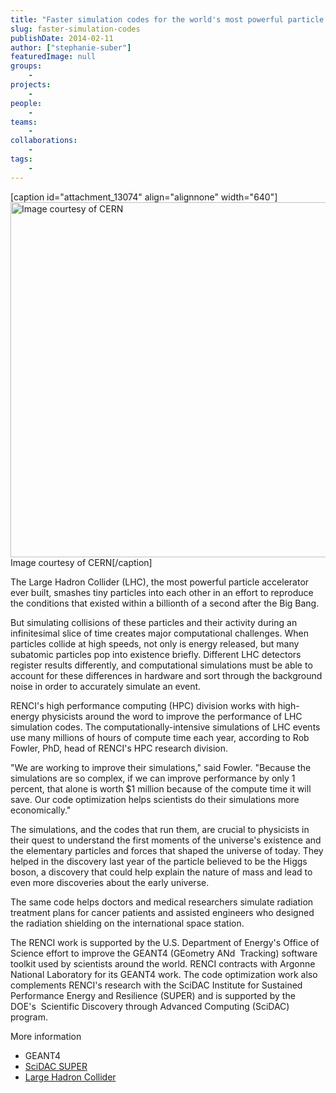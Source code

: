 ```yaml
---
title: "Faster simulation codes for the world's most powerful particle accelerator"
slug: faster-simulation-codes
publishDate: 2014-02-11
author: ["stephanie-suber"]
featuredImage: null
groups:
    - 
projects:
    - 
people:
    - 
teams: 
    - 
collaborations:
    - 
tags:
    - 
---
```

[caption id="attachment_13074" align="alignnone" width="640"]<img class="size-large wp-image-13074" alt="Image courtesy of CERN" src="https://www.renci.org/wp-content/uploads/2014/02/0503019-A4-at-144-dpi-1024x910.jpg" width="640" height="568" /> Image courtesy of CERN[/caption]

The Large Hadron Collider (LHC), the most powerful particle accelerator ever built, smashes tiny particles into each other in an effort to reproduce the conditions that existed within a billionth of a second after the Big Bang.

But simulating collisions of these particles and their activity during an infinitesimal slice of time creates major computational challenges. When particles collide at high speeds, not only is energy released, but many subatomic particles pop into existence briefly. Different LHC detectors register results differently, and computational simulations must be able to account for these differences in hardware and sort through the background noise in order to accurately simulate an event.

RENCI's high performance computing (HPC) division works with high-energy physicists around the word to improve the performance of LHC simulation codes. The computationally-intensive simulations of LHC events use many millions of hours of compute time each year, according to Rob Fowler, PhD, head of RENCI's HPC research division.

"We are working to improve their simulations," said Fowler. "Because the simulations are so complex, if we can improve performance by only 1 percent, that alone is worth $1 million because of the compute time it will save. Our code optimization helps scientists do their simulations more economically."

The simulations, and the codes that run them, are crucial to physicists in their quest to understand the first moments of the universe's existence and the elementary particles and forces that shaped the universe of today. They helped in the discovery last year of the particle believed to be the Higgs boson, a discovery that could help explain the nature of mass and lead to even more discoveries about the early universe.

The same code helps doctors and medical researchers simulate radiation treatment plans for cancer patients and assisted engineers who designed the radiation shielding on the international space station.

The RENCI work is supported by the U.S. Department of Energy's Office of Science effort to improve the GEANT4 (GEometry ANd  Tracking) software toolkit used by scientists around the world. RENCI contracts with Argonne National Laboratory for its GEANT4 work. The code optimization work also complements RENCI's research with the SciDAC Institute for Sustained Performance Energy and Resilience (SUPER) and is supported by the DOE's  Scientific Discovery through Advanced Computing (SciDAC) program.

More information
<ul>
	<li>GEANT4 </li>
	<li><a href="http://super-scidac.org" target="_blank">SciDAC SUPER</a></li>
	<li><a href="http://home.web.cern.ch/topics/large-hadron-collider" target="_blank">Large Hadron Collider</a></li>
</ul>
